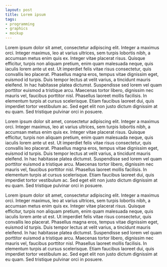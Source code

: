 ```yaml
---
layout: post
title: Lorem ipsum
tags:
- programming
- graphics
- mockup
---
```


Lorem ipsum dolor sit amet, consectetur adipiscing elit. Integer a maximus
orci. Integer maximus, leo at varius ultrices, sem turpis lobortis nibh, a
accumsan metus enim quis ex. Integer vitae placerat risus. Quisque efficitur,
turpis non aliquam pretium, enim quam malesuada neque, quis iaculis lorem ante
ut est. Ut imperdiet felis vitae risus consectetur, quis convallis leo
placerat. Phasellus magna eros, tempus vitae dignissim eget, euismod id
turpis. Duis tempor lectus at velit varius, a tincidunt mauris eleifend. In
hac habitasse platea dictumst.  Suspendisse sed lorem vel quam porttitor
euismod a tristique arcu.  Maecenas tortor libero, dignissim nec mauris vel,
faucibus porttitor nisl. Phasellus laoreet mollis facilisis. In elementum
turpis at cursus scelerisque. Etiam faucibus laoreet dui, quis imperdiet
tortor vestibulum ac. Sed eget elit non justo dictum dignissim at eu quam. Sed
tristique pulvinar orci in posuere.

Lorem ipsum dolor sit amet, consectetur adipiscing elit. Integer a maximus
orci. Integer maximus, leo at varius ultrices, sem turpis lobortis nibh, a
accumsan metus enim quis ex. Integer vitae placerat risus. Quisque efficitur,
turpis non aliquam pretium, enim quam malesuada neque, quis iaculis lorem ante
ut est. Ut imperdiet felis vitae risus consectetur, quis convallis leo
placerat. Phasellus magna eros, tempus vitae dignissim eget, euismod id
turpis. Duis tempor lectus at velit varius, a tincidunt mauris eleifend. In
hac habitasse platea dictumst.  Suspendisse sed lorem vel quam porttitor
euismod a tristique arcu.  Maecenas tortor libero, dignissim nec mauris vel,
faucibus porttitor nisl. Phasellus laoreet mollis facilisis. In elementum
turpis at cursus scelerisque. Etiam faucibus laoreet dui, quis imperdiet
tortor vestibulum ac. Sed eget elit non justo dictum dignissim at eu quam. Sed
tristique pulvinar orci in posuere.

Lorem ipsum dolor sit amet, consectetur adipiscing elit. Integer a maximus
orci. Integer maximus, leo at varius ultrices, sem turpis lobortis nibh, a
accumsan metus enim quis ex. Integer vitae placerat risus. Quisque efficitur,
turpis non aliquam pretium, enim quam malesuada neque, quis iaculis lorem ante
ut est. Ut imperdiet felis vitae risus consectetur, quis convallis leo
placerat. Phasellus magna eros, tempus vitae dignissim eget, euismod id
turpis. Duis tempor lectus at velit varius, a tincidunt mauris eleifend. In
hac habitasse platea dictumst.  Suspendisse sed lorem vel quam porttitor
euismod a tristique arcu.  Maecenas tortor libero, dignissim nec mauris vel,
faucibus porttitor nisl. Phasellus laoreet mollis facilisis. In elementum
turpis at cursus scelerisque. Etiam faucibus laoreet dui, quis imperdiet
tortor vestibulum ac. Sed eget elit non justo dictum dignissim at eu quam. Sed
tristique pulvinar orci in posuere.
